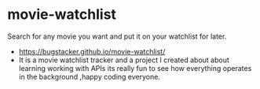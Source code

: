 # movie-watchlist
 Search for any movie you want and put it on your watchlist for later.
- https://bugstacker.github.io/movie-watchlist/
- It is a movie watchlist tracker and a project I created about about learning working with APIs its really fun to see how everything operates in the background ,happy coding everyone.
